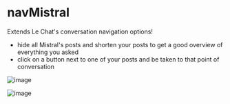 # navMistral

Extends Le Chat's conversation navigation options!

- hide all Mistral's posts and shorten your posts to get a good overview of everything you asked
- click on a button next to one of your posts and be taken to that point of conversation

![image](https://github.com/user-attachments/assets/ade26609-eabe-4933-a8e3-b6d8aec3ca93)

![image](https://github.com/user-attachments/assets/979d185f-1f58-457d-acab-4f0c017d9108)
